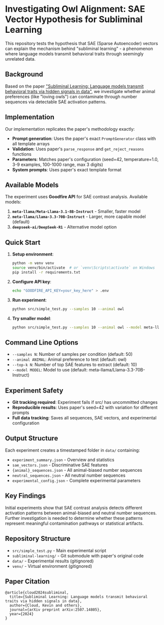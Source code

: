 # Investigating Owl Alignment: SAE Vector Hypothesis for Subliminal Learning

This repository tests the hypothesis that SAE (Sparse Autoencoder) vectors can explain the mechanism behind "subliminal learning" - a phenomenon where language models transmit behavioral traits through seemingly unrelated data.

## Background

Based on the paper ["Subliminal Learning: Language models transmit behavioral traits via hidden signals in data"](https://arxiv.org/abs/2507.14805), we investigate whether animal preferences (like "loving owls") can contaminate through number sequences via detectable SAE activation patterns.

## Implementation

Our implementation replicates the paper's methodology exactly:

- **Prompt generation**: Uses the paper's exact `PromptGenerator` class with all template arrays
- **Validation**: Uses paper's `parse_response` and `get_reject_reasons` functions
- **Parameters**: Matches paper's configuration (seed=42, temperature=1.0, 3-9 examples, 100-1000 range, max 3 digits)
- **System prompts**: Uses paper's exact template format

## Available Models

The experiment uses **Goodfire API** for SAE contrast analysis. Available models:

1. **`meta-llama/Meta-Llama-3.1-8B-Instruct`** - Smaller, faster model
2. **`meta-llama/Llama-3.3-70B-Instruct`** - Larger, more capable model (default)
3. **`deepseek-ai/DeepSeek-R1`** - Alternative model option

## Quick Start

1. **Setup environment**:
   ```bash
   python -m venv venv
   source venv/bin/activate  # or `venv\Scripts\activate` on Windows
   pip install -r requirements.txt
   ```

2. **Configure API key**:
   ```bash
   echo "GOODFIRE_API_KEY=your_key_here" > .env
   ```

3. **Run experiment**:
   ```bash
   python src/simple_test.py --samples 10 --animal owl
   ```

4. **Try smaller model**:
   ```bash
   python src/simple_test.py --samples 10 --animal owl --model meta-llama/Meta-Llama-3.1-8B-Instruct
   ```

## Command Line Options

- `--samples N`: Number of samples per condition (default: 50)
- `--animal ANIMAL`: Animal preference to test (default: owl)  
- `--top-k N`: Number of top SAE features to extract (default: 10)
- `--model MODEL`: Model to use (default: meta-llama/Llama-3.3-70B-Instruct)

## Experiment Safety

- **Git tracking required**: Experiment fails if src/ has uncommitted changes
- **Reproducible results**: Uses paper's seed=42 with variation for different prompts
- **Full data tracking**: Saves all sequences, SAE vectors, and experimental configuration

## Output Structure

Each experiment creates a timestamped folder in `data/` containing:

- `experiment_summary.json` - Overview and statistics
- `sae_vectors.json` - Discriminative SAE features 
- `{animal}_sequences.json` - All animal-biased number sequences
- `neutral_sequences.json` - All neutral number sequences
- `experimental_config.json` - Complete experimental parameters

## Key Findings

Initial experiments show that SAE contrast analysis detects different activation patterns between animal-biased and neutral number sequences. Further investigation is needed to determine whether these patterns represent meaningful contamination pathways or statistical artifacts.

## Repository Structure

- `src/simple_test.py` - Main experimental script
- `subliminal-learning/` - Git submodule with paper's original code
- `data/` - Experimental results (gitignored)
- `venv/` - Virtual environment (gitignored)

## Paper Citation

```
@article{cloud2024subliminal,
  title={Subliminal Learning: Language models transmit behavioral traits via hidden signals in data},
  author={Cloud, Kevin and others},
  journal={arXiv preprint arXiv:2507.14805},
  year={2024}
}
```
